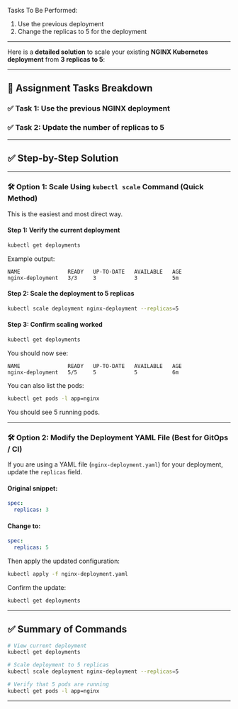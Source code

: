  Tasks To Be Performed:
 1. Use the previous deployment
 2. Change the replicas to 5 for the deployment

---

Here is a **detailed solution** to scale your existing **NGINX Kubernetes deployment** from **3 replicas to 5**:

---

## 🧾 **Assignment Tasks Breakdown**

### ✅ Task 1: Use the previous NGINX deployment

### ✅ Task 2: Update the number of replicas to 5

---

## ✅ **Step-by-Step Solution**

---

### 🛠️ **Option 1: Scale Using `kubectl scale` Command (Quick Method)**

This is the easiest and most direct way.

#### Step 1: Verify the current deployment

```bash
kubectl get deployments
```

Example output:

```
NAME               READY   UP-TO-DATE   AVAILABLE   AGE
nginx-deployment   3/3     3            3           5m
```

#### Step 2: Scale the deployment to 5 replicas

```bash
kubectl scale deployment nginx-deployment --replicas=5
```

#### Step 3: Confirm scaling worked

```bash
kubectl get deployments
```

You should now see:

```
NAME               READY   UP-TO-DATE   AVAILABLE   AGE
nginx-deployment   5/5     5            5           6m
```

You can also list the pods:

```bash
kubectl get pods -l app=nginx
```

You should see 5 running pods.

---

### 🛠️ **Option 2: Modify the Deployment YAML File (Best for GitOps / CI)**

If you are using a YAML file (`nginx-deployment.yaml`) for your deployment, update the `replicas` field.

#### Original snippet:

```yaml
spec:
  replicas: 3
```

#### Change to:

```yaml
spec:
  replicas: 5
```

Then apply the updated configuration:

```bash
kubectl apply -f nginx-deployment.yaml
```

Confirm the update:

```bash
kubectl get deployments
```

---

## ✅ Summary of Commands

```bash
# View current deployment
kubectl get deployments

# Scale deployment to 5 replicas
kubectl scale deployment nginx-deployment --replicas=5

# Verify that 5 pods are running
kubectl get pods -l app=nginx
```

---
